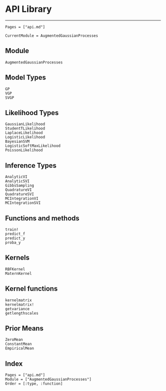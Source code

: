 # API Library

---
```@contents
Pages = ["api.md"]
```

```@meta
CurrentModule = AugmentedGaussianProcesses
```

## Module
```@docs
AugmentedGaussianProcesses
```

## Model Types

```@docs
GP
VGP
SVGP
```

## Likelihood Types

```@docs
GaussianLikelihood
StudentTLikelihood
LaplaceLikelihood
LogisticLikelihood
BayesianSVM
LogisticSoftMaxLikelihood
PoissonLikelihood
```

## Inference Types

```@docs
AnalyticVI
AnalyticSVI
GibbsSampling
QuadratureVI
QuadratureSVI
MCIntegrationVI
MCIntegrationSVI
```

## Functions and methods

```@docs
train!
predict_f
predict_y
proba_y
```

## Kernels

```@docs
RBFKernel
MaternKernel
```

## Kernel functions

```@docs
kernelmatrix
kernelmatrix!
getvariance
getlengthscales
```

## Prior Means

```@docs
ZeroMean
ConstantMean
EmpiricalMean
```

## Index

```@index
Pages = ["api.md"]
Module = ["AugmentedGaussianProcesses"]
Order = [:type, :function]
```
